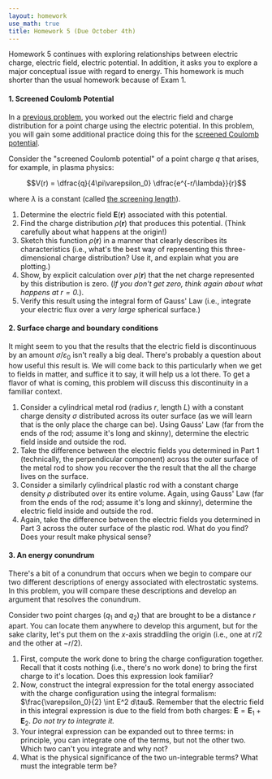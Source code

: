 ```yaml
---
layout: homework
use_math: true
title: Homework 5 (Due October 4th)
---
```


Homework 5 continues with exploring relationships between electric charge, electric field, electric potential. In addition, it asks you to explore a major conceptual issue with regard to energy. This homework is much shorter than the usual homework because of Exam 1.

#### 1. Screened Coulomb Potential

In a [previous problem](./homework4.html#connecting-potential-electric-field-and-charge), you worked out the electric field and charge distribution for a point charge using the electric potential.  In this problem, you will gain some additional practice doing this for the [screened Coulomb potential](https://en.wikipedia.org/wiki/Electric-field_screening).

Consider the "screened Coulomb potential" of a point charge $q$ that arises, for example, in plasma physics:

$$V(r) = \dfrac{q}{4\pi\varepsilon_0} \dfrac{e^{-r/\lambda}}{r}$$

where $\lambda$ is a constant (called [the screening length](https://en.wikipedia.org/wiki/Debye_length)).

1. Determine the electric field $\mathbf{E}(\mathbf{r})$ associated with this potential.
2. Find the charge distribution $\rho(\mathbf{r})$ that produces this potential. (Think carefully about what happens at the origin!)
3. Sketch this function $\rho(\mathbf{r})$ in a manner that clearly describes its characteristics (i.e., what's the best way of representing this three-dimensional charge distribution? Use it, and explain what you are plotting.)
4. Show, by explicit calculation over $\rho(\mathbf{r})$ that the net charge represented by this distribution is zero. (*If you don't get zero, think again about what happens at $r = 0$.*).
5. Verify this result using the integral form of Gauss' Law (i.e., integrate your electric flux over a *very large* spherical surface.)

#### 2. Surface charge and boundary conditions

It might seem to you that the results that the electric field is discontinuous by an amount $\sigma/\varepsilon_0$ isn't really a big deal. There's probably a question about how useful this result is. We will come back to this particularly when we get to fields in matter, and suffice it to say, it will help us a lot there. To get a flavor of what is coming, this problem will discuss this discontinuity in a familiar context.

1. Consider a cylindrical metal rod (radius $r$, length $L$) with a constant charge density $\sigma$ distributed across its outer surface (as we will learn that is the only place the charge can be). Using Gauss' Law (far from the ends of the rod; assume it's long and skinny), determine the electric field inside and outside the rod.
2. Take the difference between the electric fields you determined in Part 1 (technically, the perpendicular component) across the outer surface of the metal rod to show you recover the the result that the all the charge lives on the surface.
3. Consider a similarly cylindrical plastic rod with a constant charge density $\rho$ distributed over its entire volume. Again, using Gauss' Law (far from the ends of the rod; assume it's long and skinny), determine the electric field inside and outside the rod.
4. Again, take the difference between the electric fields you determined in Part 3 across the outer surface of the plastic rod. What do you find? Does your result make physical sense?

#### 3. An energy conundrum

There's a bit of a conundrum that occurs when we begin to compare our two different descriptions of energy associated with electrostatic systems. In this problem, you will compare these descriptions and develop an argument that resolves the conundrum.

Consider two point charges ($q_1$ and $q_2$) that are brought to be a distance $r$ apart. You can locate them anywhere to develop this argument, but for the sake clarity, let's put them on the $x$-axis straddling the origin (i.e., one at $r/2$ and the other at $-r/2$).

1. First, compute the work done to bring the charge configuration together. Recall that it costs nothing (i.e., there's no work done) to bring the first charge to it's location. Does this expression look familiar?
2. Now, construct the integral expression for the total energy associated with the charge configuration using the integral formalism: $\frac{\varepsilon_0}{2} \int E^2 d\tau$. Remember that the electric field in this integral expression is due to the field from both charges: $\mathbf{E} = \mathbf{E}_1 + \mathbf{E}_2$. *Do not try to integrate it.*
3. Your integral expression can be expanded out to three terms: in principle, you can integrate one of the terms, but not the other two. Which two can't you integrate and why not?
4. What is the physical significance of the two un-integrable terms? What must the integrable term be?
